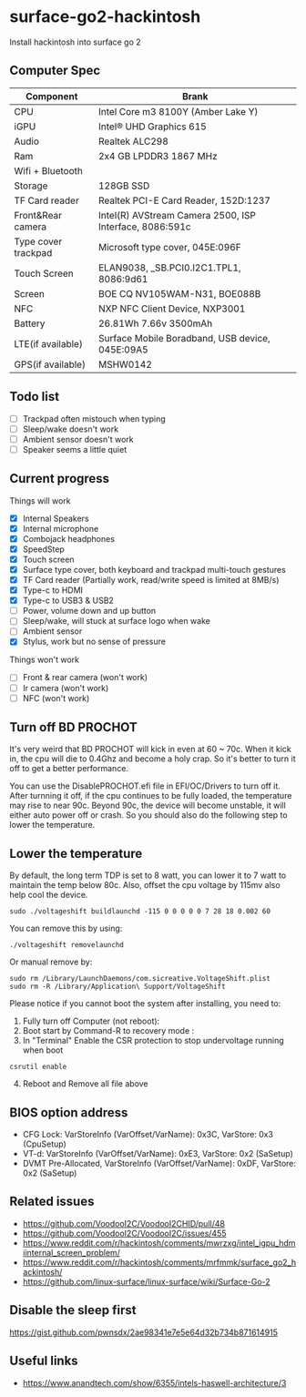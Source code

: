 # surface-go2-hackintosh
Install hackintosh into surface go 2

## Computer Spec

| Component        | Brank                              |
| ---------------- | ---------------------------------- |
| CPU              | Intel Core m3 8100Y (Amber Lake Y) |
| iGPU             | Intel® UHD Graphics 615            |
| Audio            | Realtek ALC298          |
| Ram              | 2x4 GB LPDDR3 1867 MHz                |
| Wifi + Bluetooth |              |
| Storage             | 128GB SSD       |
| TF Card reader | Realtek PCI-E Card Reader, 152D:1237 |
|Front&Rear camera|Intel(R) AVStream Camera 2500, ISP Interface, 8086:591c|
|Type cover trackpad|Microsoft type cover, 045E:096F|
|Touch Screen|ELAN9038, \_SB.PCI0.I2C1.TPL1, 8086:9d61|
|Screen|BOE CQ NV105WAM-N31, BOE088B|
|NFC|NXP NFC Client Device, NXP3001|
|Battery|26.81Wh 7.66v 3500mAh|
|LTE(if available)|Surface Mobile Boradband, USB device, 045E:09A5|
|GPS(if available)|MSHW0142|

## Todo list
- [ ] Trackpad often mistouch when typing
- [ ] Sleep/wake doesn't work
- [ ] Ambient sensor doesn't work
- [ ] Speaker seems a little quiet

## Current progress
Things will work
- [x] Internal Speakers
- [x] Internal microphone
- [x] Combojack headphones
- [x] SpeedStep
- [x] Touch screen
- [x] Surface type cover, both keyboard and trackpad multi-touch gestures
- [x] TF Card reader (Partially work, read/write speed is limited at 8MB/s)
- [x] Type-c to HDMI
- [x] Type-c to USB3 & USB2
- [ ] Power, volume down and up button
- [ ] Sleep/wake, will stuck at surface logo when wake
- [ ] Ambient sensor
- [x] Stylus, work but no sense of pressure

Things won't work
- [ ] Front & rear camera (won't work)
- [ ] Ir camera (won't work)
- [ ] NFC (won't work)

## Turn off BD PROCHOT
It's very weird that BD PROCHOT will kick in even at 60 ~ 70c. When it kick in, the cpu will die to 0.4Ghz and become a holy crap. So it's better to turn it off to get a better performance.

You can use the DisablePROCHOT.efi file in EFI/OC/Drivers to turn off it. After turnning it off, if the cpu continues to be fully loaded, the temperature may rise to near 90c. Beyond 90c, the device will become unstable, it will either auto power off or crash. So you should also do the following step to lower the temperature.

## Lower the temperature
By default, the long term TDP is set to 8 watt, you can lower it to 7 watt to maintain the temp below 80c. Also, offset the cpu voltage by 115mv also help cool the device.
```
sudo ./voltageshift buildlaunchd -115 0 0 0 0 0 7 28 18 0.002 60
```
You can remove this by using:
```
./voltageshift removelaunchd
```
Or manual remove by:
 ```
sudo rm /Library/LaunchDaemons/com.sicreative.VoltageShift.plist
sudo rm -R /Library/Application\ Support/VoltageShift
```
Please notice if you cannot boot the system after installing, you need to:
1. Fully turn off Computer (not reboot):
2. Boot start by Command-R to recovery mode :
3. In "Terminal" Enable the CSR protection to stop undervoltage running when boot 
```
csrutil enable    
```
4. Reboot and Remove all file above

## BIOS option address

* CFG Lock: VarStoreInfo (VarOffset/VarName): 0x3C, VarStore: 0x3 (CpuSetup)
* VT-d: VarStoreInfo (VarOffset/VarName): 0xE3, VarStore: 0x2 (SaSetup)
* DVMT Pre-Allocated, VarStoreInfo (VarOffset/VarName): 0xDF, VarStore: 0x2 (SaSetup)

## Related issues
* https://github.com/VoodooI2C/VoodooI2CHID/pull/48
* https://github.com/VoodooI2C/VoodooI2C/issues/455
* https://www.reddit.com/r/hackintosh/comments/mwrzxg/intel_igpu_hdmiinternal_screen_problem/
* https://www.reddit.com/r/hackintosh/comments/mrfmmk/surface_go2_hackintosh/
* https://github.com/linux-surface/linux-surface/wiki/Surface-Go-2

## Disable the sleep first
https://gist.github.com/pwnsdx/2ae98341e7e5e64d32b734b871614915

## Useful links
* https://www.anandtech.com/show/6355/intels-haswell-architecture/3
